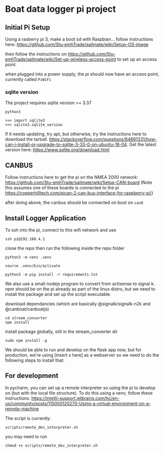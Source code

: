 # Boat data logger pi project

## Initial Pi Setup
Using a rasberry pi 3, make a boot sd with Raspbian... follow instructions here: 
https://github.com/Stu-emhTrade/sailmate/wiki/Setup-OS-image

then follow the instructions on https://github.com/Stu-emhTrade/sailmate/wiki/Set-up-wireless-access-point to set up an access point.

when plugged into a power supply, the pi should now have an access point, currently called
`PiWiFi`

### sqlite version
The project requires sqlite version >= 3.37

```
python3

>>> import sqlite3
>>> sqlite3.sqlite_version

```
If it needs updating, try apt, but otherwise, try the instructions here to download the tarball. https://stackoverflow.com/questions/64861331/how-can-i-install-or-upgrade-to-sqlite-3-33-0-on-ubuntu-18-04. Get the latest version here: https://www.sqlite.org/download.html


## CANBUS

Follow instructions here to get the pi on the NMEA 2000 network:
https://github.com/Stu-emhTrade/sailmate/wiki/Setup-CAN-board
(Note this assumes one of these boards is connected to the pi https://copperhilltech.com/pican-2-can-bus-interface-for-raspberry-pi/)

after doing above, the canbus should be connected on boot on
`can0`

## Install Logger Application
To ssh into the pi, connect to this wifi network and use

```
ssh pi@192.168.4.1
```
clone the repo then run the following inside the repo folder
```
python3 -m venv .venv

source .venv/bin/activate

python3 -m pip install -r requirements.txt
```

We also use a small nodejs program to convert from actisense to signal k. npm should be on the pi already as part of the linux distro, but we need to install the package and set up the script executable.

download dependancies (which are basically @signalk/signalk-n2k and @canboat/canboatjs)
```
cd stream_converter
npm install
```

install package globally, still in the stream_converter dir
```
sudo npm install -g
```

We should be able to run and develop on the flask app now, but for production, we're using [insert x here] as a webserver so we need to do the following steps to install that:


## For development

In pycharm, you can set up a remote interpreter so using the pi to develop on (but with the local file structure). To do this using a venv, follow these instructions. https://intellij-support.jetbrains.com/hc/en-us/community/posts/115000120270-Using-a-virtual-environment-on-a-remote-machine

The script is currently:
```
scripts/remote_dev_interpreter.sh
```
you may need to run
```
chmod +x scripts/remote_dev_interpreter.sh
```

